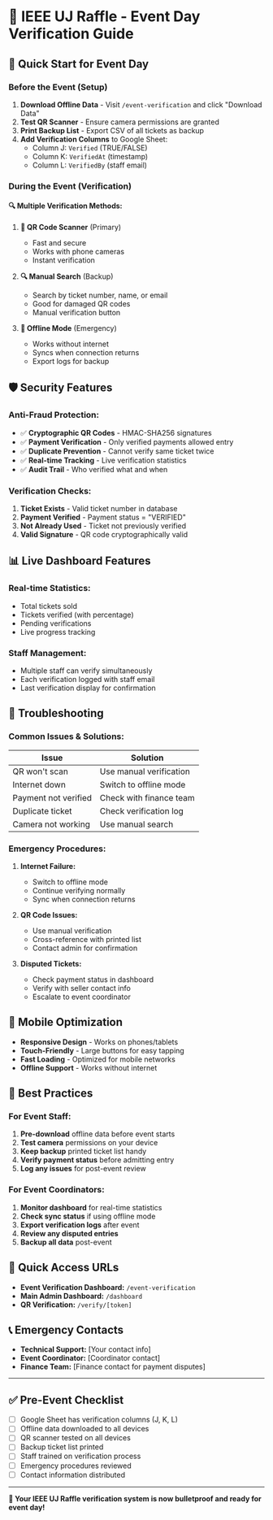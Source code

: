 # 🎯 IEEE UJ Raffle - Event Day Verification Guide

## 🚀 **Quick Start for Event Day**

### **Before the Event (Setup)**
1. **Download Offline Data** - Visit `/event-verification` and click "Download Data"
2. **Test QR Scanner** - Ensure camera permissions are granted
3. **Print Backup List** - Export CSV of all tickets as backup
4. **Add Verification Columns** to Google Sheet:
   - Column J: `Verified` (TRUE/FALSE)
   - Column K: `VerifiedAt` (timestamp)
   - Column L: `VerifiedBy` (staff email)

### **During the Event (Verification)**

#### **🔍 Multiple Verification Methods:**

1. **📱 QR Code Scanner** (Primary)
   - Fast and secure
   - Works with phone cameras
   - Instant verification

2. **🔍 Manual Search** (Backup)
   - Search by ticket number, name, or email
   - Good for damaged QR codes
   - Manual verification button

3. **💾 Offline Mode** (Emergency)
   - Works without internet
   - Syncs when connection returns
   - Export logs for backup

## 🛡️ **Security Features**

### **Anti-Fraud Protection:**
- ✅ **Cryptographic QR Codes** - HMAC-SHA256 signatures
- ✅ **Payment Verification** - Only verified payments allowed entry
- ✅ **Duplicate Prevention** - Cannot verify same ticket twice
- ✅ **Real-time Tracking** - Live verification statistics
- ✅ **Audit Trail** - Who verified what and when

### **Verification Checks:**
1. **Ticket Exists** - Valid ticket number in database
2. **Payment Verified** - Payment status = "VERIFIED"
3. **Not Already Used** - Ticket not previously verified
4. **Valid Signature** - QR code cryptographically valid

## 📊 **Live Dashboard Features**

### **Real-time Statistics:**
- Total tickets sold
- Tickets verified (with percentage)
- Pending verifications
- Live progress tracking

### **Staff Management:**
- Multiple staff can verify simultaneously
- Each verification logged with staff email
- Last verification display for confirmation

## 🔧 **Troubleshooting**

### **Common Issues & Solutions:**

| Issue | Solution |
|-------|----------|
| QR won't scan | Use manual verification |
| Internet down | Switch to offline mode |
| Payment not verified | Check with finance team |
| Duplicate ticket | Check verification log |
| Camera not working | Use manual search |

### **Emergency Procedures:**

1. **Internet Failure:**
   - Switch to offline mode
   - Continue verifying normally
   - Sync when connection returns

2. **QR Code Issues:**
   - Use manual verification
   - Cross-reference with printed list
   - Contact admin for confirmation

3. **Disputed Tickets:**
   - Check payment status in dashboard
   - Verify with seller contact info
   - Escalate to event coordinator

## 📱 **Mobile Optimization**

- **Responsive Design** - Works on phones/tablets
- **Touch-Friendly** - Large buttons for easy tapping
- **Fast Loading** - Optimized for mobile networks
- **Offline Support** - Works without internet

## 🎯 **Best Practices**

### **For Event Staff:**
1. **Pre-download** offline data before event starts
2. **Test camera** permissions on your device
3. **Keep backup** printed ticket list handy
4. **Verify payment status** before admitting entry
5. **Log any issues** for post-event review

### **For Event Coordinators:**
1. **Monitor dashboard** for real-time statistics
2. **Check sync status** if using offline mode
3. **Export verification logs** after event
4. **Review any disputed entries**
5. **Backup all data** post-event

## 🔗 **Quick Access URLs**

- **Event Verification Dashboard:** `/event-verification`
- **Main Admin Dashboard:** `/dashboard`
- **QR Verification:** `/verify/[token]`

## 📞 **Emergency Contacts**

- **Technical Support:** [Your contact info]
- **Event Coordinator:** [Coordinator contact]
- **Finance Team:** [Finance contact for payment disputes]

---

## ✅ **Pre-Event Checklist**

- [ ] Google Sheet has verification columns (J, K, L)
- [ ] Offline data downloaded to all devices
- [ ] QR scanner tested on all devices
- [ ] Backup ticket list printed
- [ ] Staff trained on verification process
- [ ] Emergency procedures reviewed
- [ ] Contact information distributed

---

**🎉 Your IEEE UJ Raffle verification system is now bulletproof and ready for event day!**
